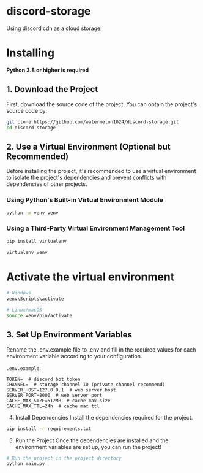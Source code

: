 # discord-storage
 Using discord cdn as a cloud storage!

# Installing
 **Python 3.8 or higher is required**

 ## 1. Download the Project
 First, download the source code of the project. You can obtain the project's source code by:
 ```bash
 git clone https://github.com/watermelon1024/discord-storage.git
 cd discord-storage
 ```

 ## 2. Use a Virtual Environment (Optional but Recommended)
 Before installing the project, it's recommended to use a virtual environment to isolate the project's dependencies and prevent conflicts with dependencies of other projects.
 ### Using Python's Built-in Virtual Environment Module
 ```bash
 python -m venv venv
 ```
 ### Using a Third-Party Virtual Environment Management Tool
 ```bash
 pip install virtualenv

 virtualenv venv
 ```
 # Activate the virtual environment
 ```bash
 # Windows
 venv\Scripts\activate

 # Linux/macOS
 source venv/bin/activate
 ```

 ## 3. Set Up Environment Variables
 Rename the .env.example file to .env and fill in the required values for each environment variable according to your configuration.

 `.env.example`:
 ```
 TOKEN=  # discord bot token
 CHANNEL=  # storage channel ID (private channel recommend)
 SERVER_HOST=127.0.0.1  # web server host
 SERVER_PORT=8000  # web server port
 CACHE_MAX_SIZE=512MB  # cache max size
 CACHE_MAX_TTL=24h  # cache max ttl
 ```

 4. Install Dependencies
 Install the dependencies required for the project.
 ```bash
 pip install -r requirements.txt
 ```

 5. Run the Project
 Once the dependencies are installed and the environment variables are set up, you can run the project!
 ```bash
 # Run the project in the project directory
 python main.py
 ```
